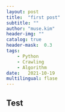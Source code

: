```yaml
---
layout: post
title:  "first post"
subtitle: ""
author: "muse.kim"
header-img: ""
catalog: true
header-mask:  0.3
tags:
    - Python
    - Crawling
    - Algorithm
date:   2021-10-19
multilingual: flase
---
```


## Test
